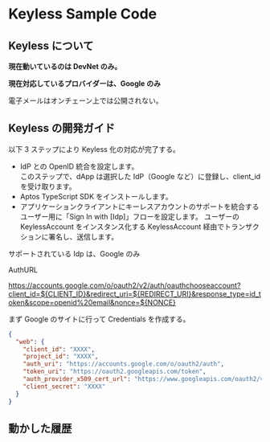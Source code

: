 # Keyless Sample Code

## Keyless について

**現在動いているのは DevNet のみ。**

**現在対応しているプロバイダーは、Google のみ**

電子メールはオンチェーン上では公開されない。

## Keyless の開発ガイド

以下 3 ステップにより Keyless 化の対応が完了する。

- IdP との OpenID 統合を設定します。  
  このステップで、dApp は選択した IdP（Google など）に登録し、client_id を受け取ります。
- Aptos TypeScript SDK をインストールします。
- アプリケーションクライアントにキーレスアカウントのサポートを統合する  
  ユーザー用に「Sign In with [Idp]」フローを設定します。
  ユーザーの KeylessAccount をインスタンス化する
  KeylessAccount 経由でトランザクションに署名し、送信します。

サポートされている Idp は、Google のみ

AuthURL

https://accounts.google.com/o/oauth2/v2/auth/oauthchooseaccount?client_id=${CLIENT_ID}&redirect_uri=${REDIRECT_URI}&response_type=id_token&scope=openid%20email&nonce=${NONCE}

まず Google のサイトに行って Credentials を作成する。

```json
{
  "web": {
    "client_id": "XXXX",
    "project_id": "XXXX",
    "auth_uri": "https://accounts.google.com/o/oauth2/auth",
    "token_uri": "https://oauth2.googleapis.com/token",
    "auth_provider_x509_cert_url": "https://www.googleapis.com/oauth2/v1/certs",
    "client_secret": "XXXX"
  }
}
```

## 動かした履歴
